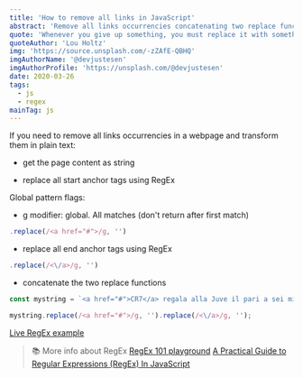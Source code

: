 ```yaml
---
title: 'How to remove all links in JavaScript'
abstract: 'Remove all links occurrencies concatenating two replace functions.'
quote: 'Whenever you give up something, you must replace it with something.'
quoteAuthor: 'Lou Holtz'
img: 'https://source.unsplash.com/-zZAfE-QBHQ'
imgAuthorName: '@devjustesen'
imgAuthorProfile: 'https://unsplash.com/@devjustesen'
date: 2020-03-26
tags:
  - js
  - regex
mainTag: js
---
```


If you need to remove all links occurrencies in a webpage and transform them in plain text:

- get the page content as string

- replace all start anchor tags using RegEx

Global pattern flags:
  - g modifier: global. All matches (don't return after first match)

```javascript
.replace(/<a href="#">/g, '')
```

- replace all end anchor tags using RegEx

```javascript
.replace(/<\/a>/g, '')
```

- concatenate the two replace functions

```javascript
const mystring = `<a href="#">CR7</a> regala alla Juve il pari a sei minuti dal novantesimo, recuperando la rete segnata da Lukic nel primo tempo su errore di Pjanic. Il Toro manca l'aggancio al quarto posto <a href='#'>Champions</a>, e rimane sesta a -1 dalla Roma e a -2 dall'Atalanta. Per Ronaldo gol numero 601 in carriera coi club`

mystring.replace(/<a href="#">/g, '').replace(/<\/a>/g, '');
```

[Live RegEx example](https://regex101.com/r/iaHby4/1)

> 📚 More info about RegEx
> [RegEx 101 playground](https://regex101.com/)
> [A Practical Guide to Regular Expressions (RegEx) In JavaScript](https://blog.bitsrc.io/a-beginners-guide-to-regular-expressions-regex-in-javascript-9c58feb27eb4)
